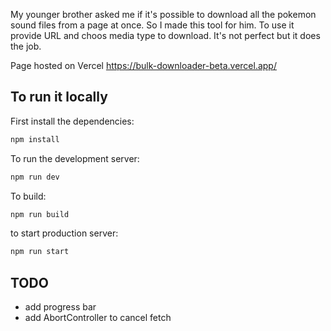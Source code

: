 My younger brother asked me if it's possible to download all the pokemon sound files from a page at once. So I made this tool for him. To use it provide URL and choos media type to download. It's not perfect but it does the job.

Page hosted on Vercel https://bulk-downloader-beta.vercel.app/

## To run it locally

First install the dependencies:

```bash
npm install
```

To run the development server:

```bash
npm run dev
```

To build:

```bash
npm run build
```

to start production server:

```bash
npm run start
```

## TODO

- add progress bar
- add AbortController to cancel fetch
